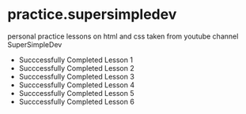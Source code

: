 # practice.supersimpledev
personal practice lessons on html and css taken from youtube channel SuperSimpleDev

- Succcessfully Completed Lesson 1
- Succcessfully Completed Lesson 2
- Succcessfully Completed Lesson 3
- Succcessfully Completed Lesson 4
- Succcessfully Completed Lesson 5
- Succcessfully Completed Lesson 6
